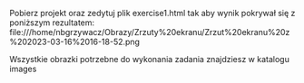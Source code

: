 Pobierz projekt oraz zedytuj plik exercise1.html tak aby wynik pokrywał się z poniższym rezultatem:
 file:///home/nbgrzywacz/Obrazy/Zrzuty%20ekranu/Zrzut%20ekranu%20z%202023-03-16%2016-18-52.png

Wszystkie obrazki potrzebne do wykonania zadania znajdziesz w katalogu images
